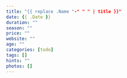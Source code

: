 ```yaml
---
title: "{{ replace .Name "-" " " | title }}"
date: {{ .Date }}
duration: ""
season: ""
price: ""
website: ""
age: ""
categories: [todo]
tags: []
hints: ""
photos: []
---
```

